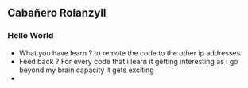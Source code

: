 ## Cabañero Rolanzyll 

### Hello World

- What you have learn ?  to remote the code to the other ip addresses 
- Feed back ? For every code that i learn it getting interesting as i go beyond  my brain capacity it gets exciting
-